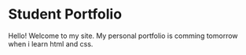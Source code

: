 # Student Portfolio

Hello! Welcome to my site. My personal portfolio is comming tomorrow when i learn html and css.
